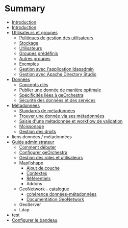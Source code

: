 # Summary

* [Introduction](Introduction.md)
* [Introduction](README.md)
* [Utilisateurs et groupes](01_users_and_groups/README.md)
  * [Politiques de gestion des utilisateurs](01_users_and_groups/01_strategy.md)
  * [Stockage](01_users_and_groups/02_storage.md)
  * [Utilisateurs](01_users_and_groups/03_users.md)
  * [Groupes prédéfinis](01_users_and_groups/04_static_groups.md)
  * [Autres groupes](01_users_and_groups/05_other_groups.md)
  * [Exemples](01_users_and_groups/06_examples.md)
  * [Gestion avec l'application ldapadmin](01_users_and_groups/07_ldapadmin.md)
  * [Gestion avec Apache Directory Studio](01_users_and_groups/08_apache_directory_studio.md)
* [Données](02_geoserver/README.md)
  * [Concepts clés](02_geoserver/01_key_concepts.md)
  * [Publier une donnée de manière optimale](02_geoserver/02_publish_data.md)
  * [Spécificités liées à geOrchestra](02_geoserver/03_georchestra_related.md)
  * [Sécurité des données et des services](02_geoserver/04_security.md)
* [Métadonnées](03_geonetwork/README.md)
  * [Standards de métadonnées](03_geonetwork/01_standards.md)
  * [Trouver une donnée via ses métadonnées](03_geonetwork/02finding_data_md.md)
  * [Saisie d'une métadonnée et workflow de validation](03_geonetwork/03_editing_metadata.md)
  * [Moissonage](03_geonetwork/04_harvesting.md)
  * [Gestion des droits](03_geonetwork/05_security.md)
* liens données / métadonnées
* [Guide administrateur](guide-administrateur.md)
  * [Comment débuter](guide-administrateur/comment-debuter.md)
  * [Configurer geOrchestra](guide-administrateur/configurer-georchestra.md)
  * [Gestion des roles et utilisateurs](guide-administrateur/gestion-des-roles.md)
  * [Mapfishapp](guide-administrateur/mapfishapp.md)
    * [Ajout de couche](guide-administrateur/mapfishapp/acces-flux-wms-wfs-csw.md)
    * [Contextes](guide-administrateur/mapfishapp/contextes.md)
    * [Référentiels](guide-administrateur/mapfishapp/referentiels.md)
    * Addons
  * [GeoNetwork - catalogue](guide-administrateur/geonetwork-catalogue.md)
    * [cohérence données-métadonnées](guide-administrateur/geonetwork-catalogue/coherence-donnees-metadonnees.md)
    * [Documentation GeoNetwork](guide-administrateur/geonetwork-catalogue/documentation-geonetwork.md)
  * GeoServer
  * Ldap
* test
* [Configurer le bandeau](configurer-le-bandeau.md)

